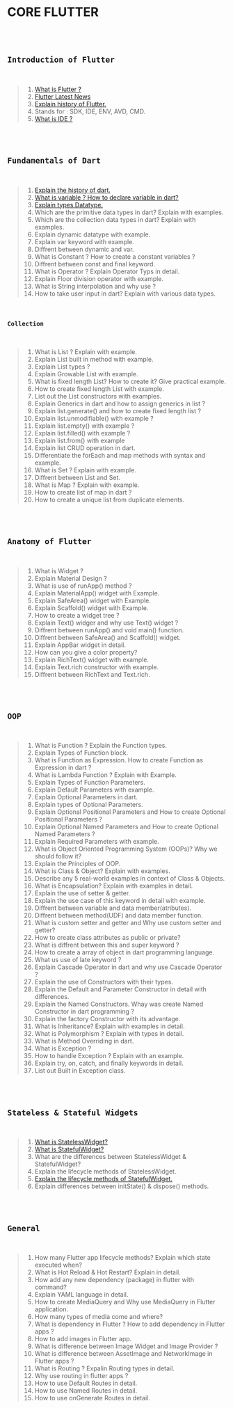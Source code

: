 # CORE FLUTTER

<br><br>

## `Introduction of Flutter`

<br>

> 1. [What is Flutter ?](https://medium.com/@growsolutions/what-is-flutter-a-complete-guide-to-googles-framework-b51ae5e2fbd5#:~:text=Flutter%20is%20a%20mobile%20app,platforms%20using%20a%20single%20codebase.)
> 2. [Flutter Latest News](https://medium.com/flutter)
> 3. [Explain history of Flutter.](https://friflex.medium.com/flutter-a-success-story-9167eb9085e6)
> 4. Stands for : SDK, IDE, ENV, AVD, CMD.
> 5. [What is IDE ?](https://medium.com/@rafaelmammadov/what-is-java-what-is-ide-3b2fa48fb6a1#:~:text=IDE%20(Integrated%20Development%20Environment)%20can,and%20help%20us%20see%20errors.)

<br><br>

## `Fundamentals of Dart`

<br>

> 1. [Explain the history of dart.](https://medium.com/@author2000.1225/the-history-and-rules-of-dart-language-f25e09a58530)
> 2. [What is variable ? How to declare variable in dart?](https://medium.com/@MrArc/dart-variables-7dbcc943448d)
> 3. [Explain types Datatype.](https://medium.com/@arte.bi/dart-variables-and-basic-types-147ee29d7185)
> 4. Which are the primitive data types in dart? Explain with examples.	
> 5. Which are the collection data types in dart? Explain with examples.
> 6. Explain dynamic datatype with example.
> 7. Explain var keyword with example.
> 8. Diffrent between dynamic and var.
> 9. What is Constant ? How to create a constant variables ?
> 10. Diffrent between const and final keyword.
> 11. What is Operator ? Explain Operator Typs in detail.
> 12. Explain Floor division operator with example.
> 13. What is String interpolation and why use ?
> 14. How to take user input in dart? Explain with various data types.	

<br>

### `Collection`

<br>

> 1. What is List ? Explain with example.
> 2. Explain List built in method with example.
> 3. Explain List types ?
> 4. Explain Growable List with example.
> 5. What is fixed length List? How to create it? Give practical example.	
> 6. How to create fixed length List with example.
> 7. List out the List constructors with examples.
> 8. Explain Generics in dart and how to assign generics in list ?
> 9. Explain list.generate() and how to create fixed length list ?
> 10. Explain list.unmodifiable() with example ?
> 11. Explain list.empty() with example ?
> 12. Explain list.filled() with example ?
> 13. Explain list.from() with example
> 14. Explain list CRUD operation in dart.
> 15. Differentiate the forEach and map methods with syntax and example.
> 16. What is Set ? Explain with example.
> 17. Diffrent between List and Set.
> 18. What is Map ? Explain with example.
> 19. How to create list of map in dart ?
> 20. How to create a unique list from duplicate elements.

<br><br>


## `Anatomy of Flutter`

<br>

> 1. What is Widget ?
> 2. Explain Material Design ?
> 3. What is use of runApp() method ?
> 4. Explain MaterialApp() widget with Example.
> 5. Explain SafeArea() widget with Example.
> 6. Explain Scaffold() widget with Example.
> 7. How to create a widget tree ?
> 8. Explain Text() widger and why use Text() widget ?
> 9. Diffrent between runApp() and void main() function.
> 10. Diffrent between SafeArea() and Scaffold() widget.
> 11. Explain AppBar widget in detail.
> 12. How can you give a color property?
> 13. Explain RichText() widget with example.
> 14. Explain Text.rich constructor with example.
> 15. Diffrent between RichText and Text.rich.

<br><br>

## `OOP `

<br>

> 1. What is Function ? Explain the Function types.
> 2. Explain Types of Function block.
> 3. What is Function as Expression. How to create Function as Expression in dart ?
> 4. What is Lambda Function ? Explain with Example.
> 5. Explain Types of Function Parameters.
> 6. Explain Default Parameters with example.
> 7. Explain Optional Parameters in dart.
> 8. Explain types of Optional Parameters.
> 9. Explain Optional Positional Parameters and How to create Optional Positional Parameters ?
> 10. Explain Optional Named Parameters and How to create Optional Named Parameters ?
> 11. Explain Required Parameters with example.
> 12. What is Object Oriented Programming System (OOPs)? Why we should follow it?
> 13. Explain the Principles of OOP.
> 14. What is Class & Object? Explain with examples.
> 15. Describe any 5 real-world examples in context of Class & Objects.
> 16. What is Encapsulation? Explain with examples in detail.
> 17. Explain the use of setter & getter.
> 18. Explain the use case of this keyword in detail with example.
> 19. Diffrent between variable and data member(atributes).
> 20. Diffrent between method(UDF) and data member function.
> 21. What is custom setter and getter and Why use custom setter and getter?
> 22. How to create class attributes as public or private?
> 23. What is diffrent between this and super keyword ?
> 24. How to create a array of object in dart programming language.
> 25. What us use of late keyword ?
> 26. Explain Cascade Operator in dart and why use Cascade Operator ?
> 27. Explain the use of Constructors with their types.
> 28. Explain the Default and Parameter Constructor in detail with differences.
> 29. Explain the Named Constructors. Whay was create Named Constructor in dart programming ?
> 30. Explain the factory Constructor with its advantage.
> 31. What is Inheritance? Explain with examples in detail.
> 32. What is Polymorphism ? Explain with types in detail.
> 33. What is Method Overriding in dart.
> 34. What is Exception ? 
> 35. How to handle Exception ? Explain with an example.
> 36. Explain try, on, catch, and finally keywords in detail.
> 37. List out Built in Exception class.


<br><br>

## `Stateless & Stateful Widgets`

<br>

> 1. [What is StatelessWidget?](https://medium.com/@milankathiriya/what-is-statelesswidget-in-flutter-4932bb11e498)
> 2. [What is StatefulWidget?](https://medium.com/@milankathiriya/what-is-statefulwidget-in-flutter-6e043c4cbda9)
> 3. What are the differences between StatelessWidget & StatefulWidget?
> 4. Explain the lifecycle methods of StatelessWidget.
> 5. [Explain the lifecycle methods of StatefulWidget.](https://medium.com/@hadiyaaamir222/lifecycle-of-a-stateful-widget-aece2d56c946)
> 6. Explain differences between initState() & dispose() methods.


<br><br>

## `General`

<br>

> 1. How many Flutter app lifecycle methods? Explain which state executed when?
> 2. What is Hot Reload & Hot Restart? Explain in detail.
> 3. How add any new dependency (package) in flutter with command?
> 4. Explain YAML language in detail.
> 5. How to create MediaQuery and Why use MediaQuery in Flutter application.
> 6. How many types of media come and where?
> 7. What is dependency in Flutter ? How to add dependency in Flutter apps ?
> 8. How to add images in Flutter app.
> 9. What is difference between Image Widget and Image Provider ?
> 10. What is difference between AssetImage and NetworkImage in Flutter apps ?
> 11. What is Routing ? Expalin Routing types in detail.
> 12. Why use routing in flutter apps ?
> 13. How to use Default Routes in detail.
> 14. How to use Named Routes in detail.
> 15. How to use onGenerate Routes in detail.

